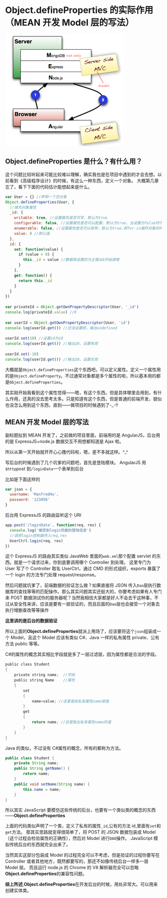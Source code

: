 # Object.defineProperties 的实际作用（MEAN 开发 Model 层的写法）

![MEAN层次开发表示](https://raw.githubusercontent.com/ManfredHu/manfredHu.github.io/master/images/mean-stack.png)

## Object.defineProperties 是什么？有什么用？

这个问题比较听起来可能比较难以理解，确实我也是在项目中遇到的才会去想。以前看到《高级程序设计》的时候，有这么一种东西，定义一个对象。
大概第几章忘了，看下下面的代码估计能想起来是什么。

```javascript
var User = {} //声明一个空对象
Object.defineProperties(User, {
  //填充对象属性
  _id: {
    writable: true, //设置属性是否可写，默认为true
    configurable: false, //设置属性是否可以配置，默认为true。当设置为false时不能用delete删除
    enumerable: false, //设置属性是否可以枚举，默认为true.即for-in循环对象的时候可以输出属性
    value: 0 //默认值
  },
  id: {
    set: function(value) {
      if (value > 0) {
        this._id = value //数据库设置的为主键从0开始递增
      }
    },
    get: function() {
      return this._id
    }
  }
})

var privateId = Object.getOwnPropertyDescriptor(User, '_id')
console.log(privateId.value) //0

var userId = Object.getOwnPropertyDescriptor(User, 'id')
console.log(userId.get()) //还没设置呢，输出undefined

userId.set(10) //设置id为10
console.log(userId.get()) //输出10，设置有效

userId.set(-10)
console.log(userId.get()) //输出10，设置无效
```

大概就是`Object.defineProperties`这个东西吧，可以定义属性。定义一个属性用的是`Object.defineProperty`。不过通常对象都是多个属性的啦，所以基本用的都是`Object.defineProperties`。

其实刚开始我看到这个属性觉得——嗯，有这个东西。但是具体哪里会用到，有什么作用，还真的没去思考太多。只是知道有这个东西，但是普通的前端开发，貌似也没怎么用到这个东西，直到——做项目的时候遇到了-\_-!!

## MEAN 开发 Model 层的写法

副标题扯到 MEAN 开发了，之前做的项目里面，前端用的是 AngularJS，后台用的是 ExpressJS+node.js
数据交互不用想都知道是 Ajax 啦。

所以从第一天开始就开开心心撸代码啦，嗯，差不多就这样。^\_^

写后台的时候遇到了几个坑爹的问题吧，首先是登陆模块。
AngularJS 用`$http`post 到`/loginData`一个表单到后台

比如是下面这样的

```javascript
var json = {
  username: 'ManfredHu',
  password: '123456'
}
```

后台用 ExpressJS 的路由监听这个 URI

```javascript
app.post('/loginData', function(req, res) {
  console.log('接受到login页面的登陆信息')
  //调用login控制器传入req,res
  UserCtrl.login(req, res)
})
```

这个 ExpressJS 的路由其实类似 JavaWeb 里面的`web.xml`那个配置 servlet 的东西。就是一个请求过来，你到底要调用哪个 Controller 到处理。
这里专门为 User 写了个 Controller 取名 UserCtrl，通过 CMD 的形式组织，exports 暴露了一个 login 的方法专门处理 request/response。

然后问题就坑爹了，前端数据的验证怎么做？如果直接将 JSON 传入`Dao`层执行数据库的查找等等的匹配操作。那么其实问题其实还挺大的，你要考虑如果有人专门来 POST 数据测试你的服务器呢？当然我相信大家都是好人不会去干这种事，不过从安全性来讲，应该是要有一层验证的，而且后面的`Dao`层也会接受一个对象去执行增删查改等等操作

**这里讲的是后台的数据验证**

所以上面的**Object.defineProperties**就派上用场了，应该要将这个`json`组装成一个 Model，且这个 Model 应该有类似 C#、Java 一样的私有属性 private、公有方法 public 等等。

C#的属性的概念其实相比字段就是多了一层过滤层，因为属性都是合法的字段。

```c
public class Student
{
    private string name;  //字段
    public string Name    //属性
    {
        set
        {
            name=value; //这里是给私有属性name赋值
        }
        get
        {
            return name; //这里取出私有属性name的值
        }
    }
}
```

Java 的类似，不过没有 C#属性的概念，所有的都称为方法。

```java
public class Student {
    private String name;
    public String getName() {
        return name;
    }
    public void setName(String name) {
        this.name = name;
    }
}
```

所以其实 JavaScript 要模仿这些传统的后台，也要有一个类似类的概念的东西——**Object.defineProperties**

上面的代码类似声明了一个类，定义了私有的属性`_id`,公有的方法 id,里面有`set`和`get`方法。
那其实思路就变得很简单了，将 POST 的 JSON 数据包装成 Model（这个过程会检验属性的正确性），然后对 Model 进行`DAO`操作。
JavaScript 模拟传统后台的东西就完全出来了。

当然其实这部分包装成 Model 的过程完全可以不考虑，但是验证的过程你要写在 Controller 或者其他地方，既然都要写的，那还不如像传统后台一样多一层 Model 层。
而且运行 node.js 的 Chrome 的 V8 解析器完全可以忽略**Object.defineProperties**的兼容性问题。

**综上所述**,**Object.defineProperties**在开发后台的时候，用处非常大。可以用来创建实体类。
